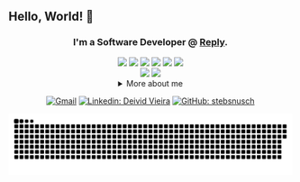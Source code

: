 ## Hello, World! 👋

<div align="center">

### I'm a Software Developer @ [Reply](https://www.reply.com).

<div>
  <img src="https://cdn.jsdelivr.net/gh/devicons/devicon/icons/java/java-original.svg" width="60"/>
  <img src="https://cdn.jsdelivr.net/gh/devicons/devicon@latest/icons/kotlin/kotlin-original.svg" width="60"/>      
  <img src="https://cdn.jsdelivr.net/gh/devicons/devicon/icons/python/python-original.svg" width="60"/>
  <img src="https://cdn.jsdelivr.net/gh/devicons/devicon/icons/cplusplus/cplusplus-original.svg" width="60"/>
  <img src="https://cdn.jsdelivr.net/gh/devicons/devicon/icons/dart/dart-original.svg" width="60"/>
  <img src="https://cdn.jsdelivr.net/gh/devicons/devicon/icons/typescript/typescript-original.svg" width="60"/>
</div>

<div>
  <img src="https://cdn.jsdelivr.net/gh/devicons/devicon/icons/html5/html5-original.svg" width="60"/>
  <img src="https://cdn.jsdelivr.net/gh/devicons/devicon/icons/css3/css3-original.svg" width="60"/>
  
</div>

<details>
  <summary>More about me</summary>
<div align="left">
 
``` js
const Joao = {
    personal: {
        fullName: 'João Pedro Nacaratti',
        birthDate: '04-06-2004',
        location: 'São Paulo, Brazil',
        interests: ['travel', 'piano', 'games', 'language learning', 'artificial intelligence'],
        motivation: [
            'Solve real-world problems through technology and machine learning'
        ],
    },
    technical: {
        technologies: {
            languages: {
                ['Java', 'Kotlin', 'Python', 'C++', 'Dart', 'TypeScript', 'HTML', 'CSS']
            },
            frameworks: {
                ['TensorFlow', 'Keras', 'Bootstrap', 'Flutter', 'Vue.js']
            },
            os: {
                ['Windows', 'Linux']
            }
        },
        academic: {
                ['Bacharelor in Mechatronics Engineering - FIAP']
        },
        languages: {
                ['Portuguese - Native'],
                ['English - Advanced']
        }
    }
}
```
  </div>
</details>

[![Gmail](https://img.shields.io/badge/Gmail-D14836?style=for-the-badge&logo=gmail&logoColor=white)](mailto:joaopedro.nacaratti@gmail.com)
[![Linkedin: Deivid Vieira](https://img.shields.io/badge/LinkedIn-0077B5?style=for-the-badge&logo=linkedin&logoColor=white)](https://www.linkedin.com/in/joaopedronacaratti/)
[![GitHub: stebsnusch](https://img.shields.io/badge/GitHub-100000?style=for-the-badge&logo=github&logoColor=white)](https://github.com/jpnacaratti)

<picture align="center">
  <source media="(prefers-color-scheme: dark)" srcset="https://raw.githubusercontent.com/jpnacaratti/jpnacaratti/output/github-contribution-grid-snake-dark.svg">
  <source media="(prefers-color-scheme: light)" srcset="https://raw.githubusercontent.com/jpnacaratti/jpnacaratti/output/github-contribution-grid-snake-dark.svg">
  <img align="center" alt="github contribution grid snake animation" src="https://raw.githubusercontent.com/jpnacaratti/jpnacaratti/output/github-contribution-grid-snake.svg">
</picture>
</div>
